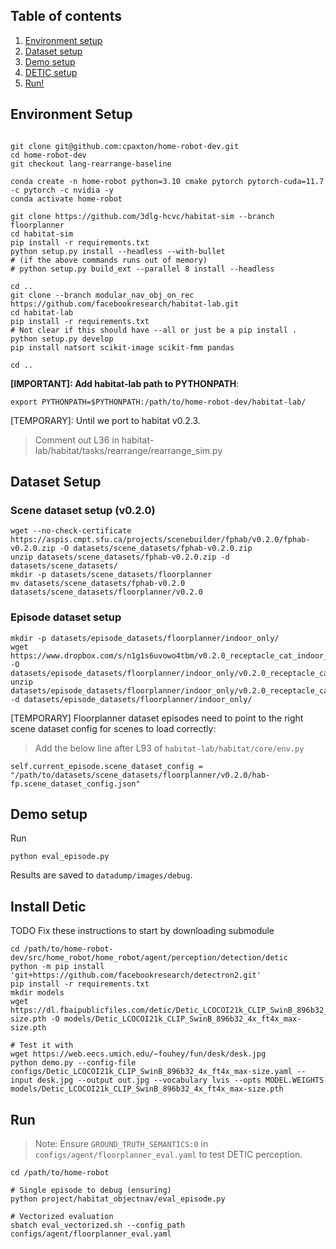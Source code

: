 ## Table of contents
   1. [Environment setup](#environment-setup)
   2. [Dataset setup](#dataset-setup)
   3. [Demo setup](#demo-setup)
   4. [DETIC setup](#install-detic)
   5. [Run!](#run)

## Environment Setup

```

git clone git@github.com:cpaxton/home-robot-dev.git
cd home-robot-dev
git checkout lang-rearrange-baseline

conda create -n home-robot python=3.10 cmake pytorch pytorch-cuda=11.7 -c pytorch -c nvidia -y
conda activate home-robot

git clone https://github.com/3dlg-hcvc/habitat-sim --branch floorplanner
cd habitat-sim
pip install -r requirements.txt
python setup.py install --headless --with-bullet
# (if the above commands runs out of memory) 
# python setup.py build_ext --parallel 8 install --headless

cd ..
git clone --branch modular_nav_obj_on_rec https://github.com/facebookresearch/habitat-lab.git
cd habitat-lab 
pip install -r requirements.txt
# Not clear if this should have --all or just be a pip install .
python setup.py develop
pip install natsort scikit-image scikit-fmm pandas

cd ..
```

**[IMPORTANT]: Add habitat-lab path to PYTHONPATH**:

```
export PYTHONPATH=$PYTHONPATH:/path/to/home-robot-dev/habitat-lab/
```

[TEMPORARY]: Until we port to habitat v0.2.3.

> Comment out L36 in habitat-lab/habitat/tasks/rearrange/rearrange_sim.py

## Dataset Setup

### Scene dataset setup (v0.2.0)

```
wget --no-check-certificate https://aspis.cmpt.sfu.ca/projects/scenebuilder/fphab/v0.2.0/fphab-v0.2.0.zip -O datasets/scene_datasets/fphab-v0.2.0.zip
unzip datasets/scene_datasets/fphab-v0.2.0.zip -d datasets/scene_datasets/
mkdir -p datasets/scene_datasets/floorplanner
mv datasets/scene_datasets/fphab-v0.2.0 datasets/scene_datasets/floorplanner/v0.2.0
```


### Episode dataset setup

```
mkdir -p datasets/episode_datasets/floorplanner/indoor_only/
wget https://www.dropbox.com/s/n1g1s6uvowo4tbm/v0.2.0_receptacle_cat_indoor_only_val.zip -O datasets/episode_datasets/floorplanner/indoor_only/v0.2.0_receptacle_cat_indoor_only_val.zip
unzip datasets/episode_datasets/floorplanner/indoor_only/v0.2.0_receptacle_cat_indoor_only_val.zip -d datasets/episode_datasets/floorplanner/indoor_only/
```

[TEMPORARY] Floorplanner dataset episodes need to point to the right scene dataset config for scenes to load correctly:

> Add the below line after L93 of `habitat-lab/habitat/core/env.py`

```
self.current_episode.scene_dataset_config = "/path/to/datasets/scene_datasets/floorplanner/v0.2.0/hab-fp.scene_dataset_config.json"
```


## Demo setup

Run
```
python eval_episode.py
```

Results are saved to `datadump/images/debug`.

## Install Detic
TODO Fix these instructions to start by downloading submodule
```
cd /path/to/home-robot-dev/src/home_robot/home_robot/agent/perception/detection/detic
python -m pip install 'git+https://github.com/facebookresearch/detectron2.git'
pip install -r requirements.txt
mkdir models
wget https://dl.fbaipublicfiles.com/detic/Detic_LCOCOI21k_CLIP_SwinB_896b32_4x_ft4x_max-size.pth -O models/Detic_LCOCOI21k_CLIP_SwinB_896b32_4x_ft4x_max-size.pth

# Test it with
wget https://web.eecs.umich.edu/~fouhey/fun/desk/desk.jpg
python demo.py --config-file configs/Detic_LCOCOI21k_CLIP_SwinB_896b32_4x_ft4x_max-size.yaml --input desk.jpg --output out.jpg --vocabulary lvis --opts MODEL.WEIGHTS models/Detic_LCOCOI21k_CLIP_SwinB_896b32_4x_ft4x_max-size.pth
```

## Run

> Note: Ensure `GROUND_TRUTH_SEMANTICS:0` in `configs/agent/floorplanner_eval.yaml` to test DETIC perception.

```
cd /path/to/home-robot

# Single episode to debug (ensuring)
python project/habitat_objectnav/eval_episode.py

# Vectorized evaluation
sbatch eval_vectorized.sh --config_path configs/agent/floorplanner_eval.yaml
```
